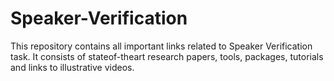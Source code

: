 # Speaker-Verification
This repository contains all important links related to Speaker Verification task. It consists of stateof-theart research papers, tools, packages, tutorials and links to illustrative videos.
